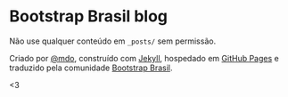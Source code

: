 # Bootstrap Brasil blog

Não use qualquer conteúdo em `_posts/` sem permissão.

Criado por [@mdo](https://twitter.com/mdo), construído com [Jekyll](https://github.com/jekyll/jekyll), hospedado em [GitHub Pages](http://pages.github.com/) e traduzido pela comunidade [Bootstrap Brasil](https://github.com/bootstrapbrasil).

<3
